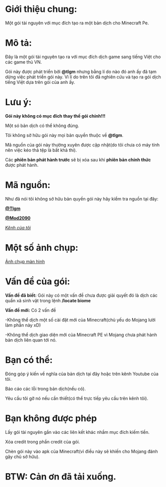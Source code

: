 # Giới thiệu chung:
Một gói tài nguyên với mục đích tạo ra một bản dịch cho Minecraft Pe.
# Mô tả:
Đây là một gói tài nguyên tạo ra với mục đích dịch game sang tiếng Việt cho các game thủ VN.

Gói này được phát triển bởi **@tlgm** nhưng bằng lí do nào đó anh ấy đã tạm dừng việc phát triển gói này. Vì lí do trên tôi đã nghiên cứu và tạo ra gói dịch tiếng Việt dựa trên gói của anh ấy.
# Lưu ý:
**Gói này không có mục đích thay thế gói chính!!!**

Một só bản dịch có thể không đúng.

Tôi không sở hữu gói này mọi bản quyền thuộc về **@tlgm**.

Mã nguồn của gói này thường xuyên được cập nhật(do tôi chưa có máy tính nên việc kéo thả tệp là bất khả thi).

Các **phiên bản phát hành trước** sẽ bị xóa sau khi **phiên bản chính thức** được phát hành.
# Mã nguồn:
Như đã nói tôi không sở hữu bản quyền gói này hãy kiểm tra nguồn tại đây:

**[@Tlgm](https://youtube.com/@TLGM2308)**

**[@Mod2090](https://youtube.com/@danchoimod)**

*[Kênh của tôi](https://youtube.com/@Sang_VN)*
# Một số ảnh chụp:
[Ảnh chụp màn hình](https://drive.google.com/drive/folders/1__hHVA-ApYXl551HcCpTQpcYUgPR9rnI)
# Vấn đề của gói:
**Vấn đề đã biết:** Gói này có một vấn đề chưa được giải quyết đó là dịch các quần xã sinh vật trong lệnh **/locate biome**

**Vấn đề mới:** Có 2 vấn đề

-Không thể dịch một số cài đặt mới của Minecraft(chủ yếu do Mojang lười làm phần này xD)

-Không thể dịch giao diện mới của Minecraft PE vì Mojang chưa phát hành bản dịch liên quan tới nó.
# Bạn có thể:
Đóng góp ý kiến về nghĩa của bản dịch tại đây hoặc trên kênh Youtube của tôi.

Báo cáo các lỗi trong bản dịch(nếu có).

Yêu cầu tôi gỡ nó nếu cần thiết(có thể trực tiếp yêu cầu trên kênh tôi).
# Bạn không được phép
Lấy gói tài nguyên gắn vào các liên kết khác nhầm mục đích kiếm tiền.

Xóa credit trong phần credit của gói.

Chèn gói này vào apk của Minecraft(vì điều này sẽ khiến cho Mojang đánh gậy chủ sở hữu).
# BTW: Cản ơn đã tải xuống.
